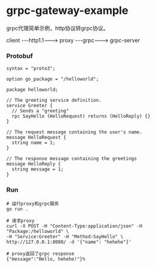 # grpc-gateway-example

grpc代理简单示例，http协议转grpc协议。

client ---http1.1---> proxy ---grpc---> grpc-server

### Protobuf
````
syntax = "proto3";

option go_package = "/helloworld";

package helloworld;

// The greeting service definition.
service Greeter {
  // Sends a "greeting"
  rpc SayHello (HelloRequest) returns (HelloReply) {}
}

// The request message containing the user's name.
message HelloRequest {
  string name = 1;
}

// The response message containing the greetings
message HelloReply {
  string message = 1;
}
````

### Run
```` shell
# 运行proxy和grpc服务
go run .
````


```` http request
# 请求proxy
curl -X POST -H "Content-Type:application/json" -H "Package:/helloworld" \
-H "Service:Greeter" -H "Method:SayHello" \
http://127.0.0.1:8080/ -d '{"name": "hehehe"}' 

# proxy返回了grpc response
{"message":"Hello, hehehe!"}%   
````

